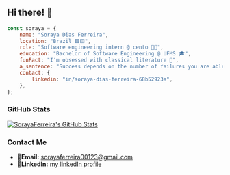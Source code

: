## Hi there! 🌼

```javascript
const soraya = {
    name: "Soraya Dias Ferreira",
    location: "Brazil 🟩🟨",
    role: "Software engineering intern @ cento 👩‍💻",
    education: "Bachelor of Software Engineering @ UFMS 🎓",
    funFact: "I'm obsessed with classical literature 📖",
    a_sentence: "Success depends on the number of failures you are able to endure",
    contact: {
        linkedin: "in/soraya-dias-ferreira-68b52923a",
    },
};
```

### GitHub Stats
[![SorayaFerreira's GitHub Stats](https://github-readme-stats.vercel.app/api?username=SorayaFerreira&count_private=true&theme=omni)](https://github.com/SorayaFerreira)

### Contact Me
- 📩**Email:** [sorayaferreira00123@gmail.com](mailto:sorayaferreira00123@gmail.com)
- 🔗**LinkedIn:** [my linkedIn profile](https://www.linkedin.com/in/soraya-dias-ferreira-68b52923a/)


